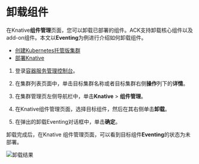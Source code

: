 # 卸载组件

在Knative**组件管理**页面，您可以卸载已部署的组件。ACK支持卸载核心组件以及add-on组件。本文以**Eventing**为例进行介绍如何卸载组件。

-   [创建Kubernetes托管版集群](/cn.zh-CN/Kubernetes集群用户指南/集群管理/创建集群/创建Kubernetes托管版集群.md)
-   [部署Knative](/cn.zh-CN/Kubernetes集群用户指南/Knative管理/Knative组件管理/部署Knative.md)

1.  登录[容器服务管理控制台](https://cs.console.aliyun.com)。

2.  在集群列表页面中，单击目标集群名称或者目标集群右侧**操作**列下的**详情**。

3.  在集群管理页左侧导航栏中，单击**Knative** \> **组件管理**。

4.  在Knative组件管理页面，选择目标组件，然后在其右侧单击**卸载**。

5.  在弹出的卸载Eventing对话框中，单击**确定**。


卸载完成后，在Knative 组件管理页面，可以看到目标组件**Eventing**的状态为未部署。

![卸载结果](https://static-aliyun-doc.oss-cn-hangzhou.aliyuncs.com/assets/img/zh-CN/6895659951/p48925.png)

